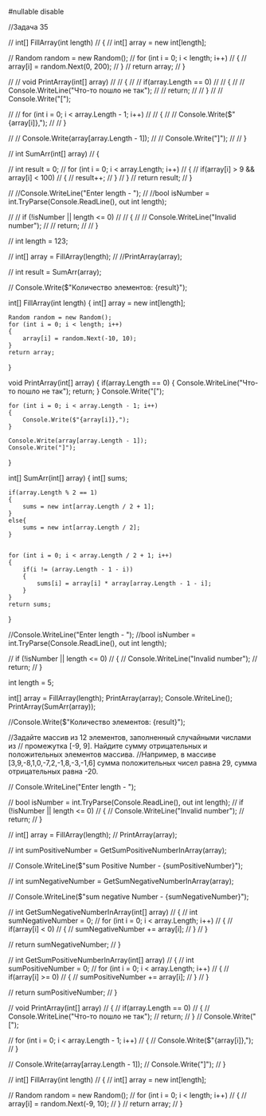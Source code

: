 
#nullable disable

//Задача 35

// int[] FillArray(int length)
// {
//     int[] array = new int[length];
    
//     Random random = new Random();
//     for (int i = 0; i < length; i++)
//     {
//         array[i] = random.Next(0, 200);
//     }
//     return array;
// }

// // void PrintArray(int[] array)
// // {
// //     if(array.Length == 0)
// //     {
// //         Console.WriteLine("Что-то пошло не так");
// //         return;
// //     }
// //     Console.Write("[");

// //     for (int i = 0; i < array.Length - 1; i++)
// //     {
// //         Console.Write($"{array[i]},");
// //     }

// //     Console.Write(array[array.Length - 1]);
// //     Console.Write("]");
// // }

// int SumArr(int[] array)
// {
    
//     int result = 0;
//     for (int i = 0; i < array.Length; i++)
//     {
//         if(array[i] > 9 && array[i] < 100)
//         {
//             result++;
//         }
//     }
//     return result;
// }


// //Console.WriteLine("Enter length - ");
// //bool isNumber = int.TryParse(Console.ReadLine(), out int length);

// // if (!isNumber || length <= 0)
// // {
// //     Console.WriteLine("Invalid number");
// //     return;
// // }

// int length = 123;

// int[] array = FillArray(length);
// //PrintArray(array);

// int result = SumArr(array);

// Console.Write($"Количество элементов: {result}");












int[] FillArray(int length)
{
    int[] array = new int[length];
    
    Random random = new Random();
    for (int i = 0; i < length; i++)
    {
        array[i] = random.Next(-10, 10);
    }
    return array;
}

void PrintArray(int[] array)
{
    if(array.Length == 0)
    {
        Console.WriteLine("Что-то пошло не так");
        return;
    }
    Console.Write("[");

    for (int i = 0; i < array.Length - 1; i++)
    {
        Console.Write($"{array[i]},");
    }

    Console.Write(array[array.Length - 1]);
    Console.Write("]");
}

int[] SumArr(int[] array)
{
    int[] sums;

    if(array.Length % 2 == 1)
    {
        sums = new int[array.Length / 2 + 1];
    }
    else{
        sums = new int[array.Length / 2];
    }
    

    for (int i = 0; i < array.Length / 2 + 1; i++)
    {
        if(i != (array.Length - 1 - i))
        {
            sums[i] = array[i] * array[array.Length - 1 - i];
        }
    }
    return sums;
}


//Console.WriteLine("Enter length - ");
//bool isNumber = int.TryParse(Console.ReadLine(), out int length);

// if (!isNumber || length <= 0)
// {
//     Console.WriteLine("Invalid number");
//     return;
// }

int length = 5;

int[] array = FillArray(length);
PrintArray(array);
Console.WriteLine();
PrintArray(SumArr(array));


//Console.Write($"Количество элементов: {result}");












//Задайте массив из 12 элементов, заполненный случайными числами из
// промежутка [-9, 9]. Найдите сумму отрицательных и положительных элементов массива.
//Например, в массиве [3,9,-8,1,0,-7,2,-1,8,-3,-1,6] сумма положительных чисел равна 29, сумма отрицательных равна -20.

// Console.WriteLine("Enter length - ");



// bool isNumber = int.TryParse(Console.ReadLine(), out int length);
// if (!isNumber || length <= 0)
// {
//     Console.WriteLine("Invalid number");
//     return;
// }

// int[] array = FillArray(length);
// PrintArray(array);

// int sumPositiveNumber = GetSumPositiveNumberInArray(array);

// Console.WriteLine($"sum Positive Number - {sumPositiveNumber}");

// int sumNegativeNumber = GetSumNegativeNumberInArray(array);

// Console.WriteLine($"sum negative Number - {sumNegativeNumber}");

// int GetSumNegativeNumberInArray(int[] array)
// {
//     int sumNegativeNumber = 0;
//     for (int i = 0; i < array.Length; i++)
//     {
//         if(array[i] < 0)
//         {
//             sumNegativeNumber += array[i];
//         }
//     }

//     return sumNegativeNumber;
// }



// int GetSumPositiveNumberInArray(int[] array)
// {
//     int sumPositiveNumber = 0;
//     for (int i = 0; i < array.Length; i++)
//     {
//         if(array[i] >= 0)
//         {
//          sumPositiveNumber += array[i];
//         }
//     }

//     return sumPositiveNumber;
// }





// void PrintArray(int[] array)
// {
//     if(array.Length == 0)
//     {
//         Console.WriteLine("Что-то пошло не так");
//         return;
//     }
//     Console.Write("[");

//     for (int i = 0; i < array.Length - 1; i++)
//     {
//         Console.Write($"{array[i]},");
//     }

//     Console.Write(array[array.Length - 1]);
//     Console.Write("]");
// }

// int[] FillArray(int length)
// {
//     int[] array = new int[length];
    
//     Random random = new Random();
//     for (int i = 0; i < length; i++)
//     {
//         array[i] = random.Next(-9, 10);
//     }
//     return array;
// }